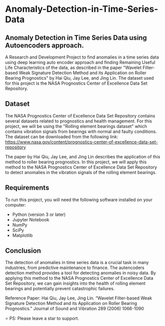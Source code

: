 # Anomaly-Detection-in-Time-Series-Data

## Anomaly Detection in Time Series Data using Autoencoders approach. 
A Research and Development Project to find anomalies in a time series data using deep learning auto encoder approach and finding Remaining Useful Life Characteristics of the data, as described in the paper "Wavelet Filter-based Weak Signature Detection Method and its Application on Roller Bearing Prognostics" by Hai Qiu, Jay Lee, and Jing Lin. The dataset used for this project is the NASA Prognostics Center of Excellence Data Set Repository.

## Dataset
The NASA Prognostics Center of Excellence Data Set Repository contains several datasets related to prognostics and health management. For this project, we will be using the "Rolling element bearings dataset" which contains vibration signals from bearings with normal and faulty conditions. The dataset can be downloaded from the following link: https://www.nasa.gov/content/prognostics-center-of-excellence-data-set-repository

The paper by Hai Qiu, Jay Lee, and Jing Lin describes the application of this method to roller bearing prognostics. In this project, we will apply this method to the NASA Prognostics Center of Excellence Data Set Repository to detect anomalies in the vibration signals of the rolling element bearings.

## Requirements
To run this project, you will need the following software installed on your computer:

- Python (version 3 or later)
- Jupyter Notebook
- NumPy
- SciPy
- Matplotlib

## Conclusion
The detection of anomalies in time series data is a crucial task in many industries, from predictive maintenance to finance. The autencoders detection method provides a tool for detecting anomalies in noisy data. By applying this method to the NASA Prognostics Center of Excellence Data Set Repository, we can gain insights into the health of rolling element bearings and potentially prevent catastrophic failures.

Reference Paper:
Hai Qiu, Jay Lee, Jing Lin. “Wavelet Filter-based Weak Signature Detection Method and its Application on Roller Bearing Prognostics.” Journal of Sound and Vibration 289 (2006) 1066-1090

⭐ PS: Please leave a star to support.
